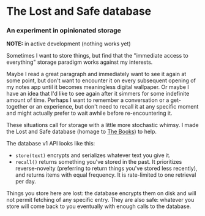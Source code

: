 # The Lost and Safe database

### An experiment in opinionated storage

**NOTE:** in active development (nothing works yet)

Sometimes I want to store things, but find that the "immediate access to everything" storage
paradigm works against my interests. 

Maybe I read a great paragraph and immediately want to see it again at some point, but don't
want to encounter it on every subsequent opening of my notes app until it becomes meaningless digital wallpaper. Or maybe I have an idea that I'd like to see again
after it simmers for some indefinite amount of time. Perhaps I want to remember a conversation or a get-together or an experience, 
but don't need to recall it at any specific moment and might actually prefer to wait awhile before re-encountering it.

These situations call for storage with a little more stochastic whimsy.
I made the Lost and Safe database (homage to [The Books](https://en.wikipedia.org/wiki/Lost_and_Safe)) to help.

The database v1 API looks like this:

* `store(text)` encrypts and serializes whatever text you give it.
* `recall()` returns something you've stored in the past. It prioritizes reverse-novelty (preferring to return things you've stored less recently),
and returns items with equal frequency. It is rate-limited to one retrieval per day.

Things you store here are lost: the database encrypts them on disk and will not permit fetching of any specific entry. They are also safe: whatever you store 
will come back to you eventually with enough calls to the database. 

